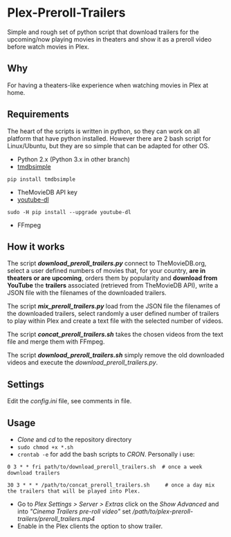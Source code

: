 # Plex-Preroll-Trailers
Simple and rough set of python script that download trailers for the upcoming/now playing movies in theaters
and show it as a preroll video before watch movies in Plex.

## Why
For having a theaters-like experience when watching movies in Plex at home.

## Requirements
The heart of the scripts is written in python, so they can work on all platform that have python installed. However there are 2 bash script for Linux/Ubuntu, but they are so simple that can be adapted for other OS.

 - Python 2.x (Python 3.x in other branch)
 - [tmdbsimple](https://github.com/celiao/tmdbsimple/blob/master/README.rst)
```
pip install tmdbsimple
```
 - TheMovieDB API key
 - [youtube-dl](https://github.com/rg3/youtube-dl/blob/master/README.md#installation)
```
sudo -H pip install --upgrade youtube-dl
```
 - FFmpeg
## How it works
The script ***download_preroll_trailers.py*** connect to TheMovieDB.org, select a user defined numbers of movies that, for your country, **are in theaters or are upcoming**, orders them by popularity and **download from YouTube** the **trailers** associated (retrieved from TheMovieDB API), write a JSON file with the filenames of the downloaded trailers.

The script ***mix_preroll_trailers.py*** load from the JSON file the filenames of the downloaded trailers, select randomly a user defined number of trailers to play within Plex and create a text file with the selected number of videos.

The script ***concat_preroll_trailers.sh***  takes the chosen videos from the text file and merge them with FFmpeg.

The script ***download_preroll_trailers.sh*** simply remove the old downloaded videos and execute the *download_preroll_trailers.py*.

## Settings
Edit the *config.ini* file, see comments in file.

## Usage
- *Clone* and *cd* to the repository directory
- `sudo chmod +x *.sh`
- ``` crontab -e ``` for add the bash scripts to *CRON*. Personally i use:

 `0 3 * * fri path/to/download_preroll_trailers.sh  # once a week download trailers`

 `30 3 * * * /path/to/concat_preroll_trailers.sh     # once a day mix the trailers that will be played into Plex.`
- Go to *Plex Settings > Server > Extras* click on the *Show Advanced* and into *"Cinema Trailers pre-roll video"* set */path/to/plex-preroll-trailers/preroll_trailers.mp4*
- Enable in the Plex clients the option to show trailer.
